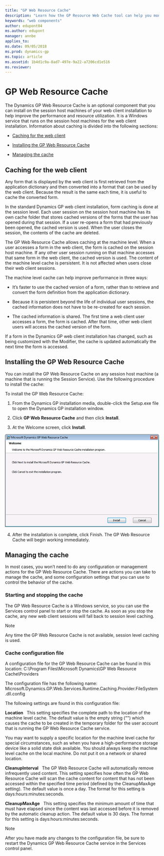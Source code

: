 ```yaml
---
title: "GP Web Resource Cache"
description: "Learn how the GP Resource Web Cache tool can help you monitor deployments."
keywords: "web components"
author: edupont04
ms.author: edupont
manager: annbe
applies_to: 
ms.date: 09/05/2018
ms.prod: dynamics-gp
ms.topic: article
ms.assetid: 1b4d1c9a-8ad7-497e-9a22-a7206cd1e516
ms.reviewer: 
---
```


# GP Web Resource Cache

The Dynamics GP Web Resource Cache is an optional component that you can install on the session host machines of your web client installation to help improve the performance and resource utilization. It is a Windows service that runs on the session host machines for the web client installation. Information about caching is divided into the following sections:

- [Caching for the web client](#caching-for-the-web-client)  

- [Installing the GP Web Resource Cache](#installing-the-gp-web-resource-cache)  

- [Managing the cache](#managing-the-cache)  

## Caching for the web client

Any form that is displayed by the web client is first retrieved from the application dictionary and then converted into a format that can be used by the web client. Because the result is the same each time, it is useful to cache the converted form.

In the standard Dynamics GP web client installation, form caching is done at the session level. Each user session on the session host machine has its own cache folder that stores cached versions of the forms that the user has opened during that session. If a user re-opens a form that had previously been opened, the cached version is used. When the user closes the session, the contents of the cache are deleted.

The GP Web Resource Cache allows caching at the machine level. When a user accesses a form in the web client, the form is cached on the session host machine. If any other user session running on that machine accesses that same form in the web client, the cached version is used. The content of the machine level cache is persistent. It is not affected when users close their web client sessions.

The machine level cache can help improve performance in three ways:

- It’s faster to use the cached version of a form, rather than to retrieve and convert the form definition from the application dictionary.

- Because it is persistent beyond the life of individual user sessions, the cached information does not have to be re-created for each session.

- The cached information is shared. The first time a web client user accesses a form, the form is cached. After that time, other web client users will access the cached version of the form.

If a form in the Dynamics GP web client installation has changed, such as being customized with the Modifier, the cache is updated automatically the next time the form is accessed.

## Installing the GP Web Resource Cache

You can install the GP Web Resource Cache on any session host machine (a machine that is running the Session Service). Use the following procedure to install the cache:

To install the GP Web Resource Cache:

1. From the Dynamics GP installation media, double-click the Setup.exe file to open the Dynamics GP installation window.

2. Click **GP Web Resource Cache** and then click **Install**.

3. At the Welcome screen, click **Install**.

![shows the installer for the web resource cache tool.](media/install-web-resource-cache.png "Web Resource Cache tool")  

4. After the installation is complete, click Finish. The GP Web Resource Cache will begin working immediately.

## Managing the cache

In most cases, you won’t need to do any configuration or management actions for the GP Web Resource Cache. There are actions you can take to manage the cache, and some configuration settings that you can use to control the behavior of the cache.

### Starting and stopping the cache

The GP Web Resource Cache is a Windows service, so you can use the Services control panel to start or stop the cache. As soon as you stop the cache, any new web client sessions will fall back to session level caching.

> [!NOTE]
> Any time the GP Web Resource Cache is not available, session level caching is used.  

### Cache configuration file

A configuration file for the GP Web Resource Cache can be found in this location: C:\\Program Files\\Microsoft Dynamics\\GP Web Resource Cache\\Providers

The configuration file has the following name: Microsoft.Dynamics.GP.Web.Services.Runtime.Caching.Provider.FileSystem.dll.config

The following settings are found in this configuration file:

**Location**   This setting specifies the complete path to the location of the machine level cache. The default value is the empty string ("") which causes the cache to be created in the temporary folder for the user account that is running the GP Web Resource Cache service.

You may want to supply a specific location for the machine level cache for special circumstances, such as when you have a high-performance storage device like a solid state disk available. You should always keep the machine level cache on the local machine. Do not put it on a network or shared location.

**CleanupInterval**   The GP Web Resource Cache will automatically remove infrequently used content. This setting specifies how often the GP Web Resource Cache will scan the cache content for content that has not been accessed within the specified time period (defined by the CleanupMaxAge setting). The default value is once a day. The format for this setting is days:hours:minutes:seconds.

**CleanupMaxAge**   This setting specifies the minimum amount of time that must have elapsed since the content was last accessed before it is removed by the automatic cleanup action. The default value is 30 days. The format for this setting is days:hours:minutes:seconds.

> [!NOTE]
> After you have made any changes to the configuration file, be sure to restart the Dynamics GP Web Resource Cache service in the Services control panel.  

